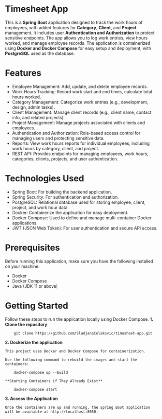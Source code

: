 # Timesheet App
This is a **Spring Boot** application designed to track the work hours of employees, with added features for **Category**, **Client**, and **Project** management. It includes user **Authentication and Authorization** to protect sensitive endpoints. The app allows you to log work entries, view hours worked, and manage employee records. The application is containerized using **Docker and Docker Compose** for easy setup and deployment, with **PostgreSQL** used as the database.
# Features
- Employee Management: Add, update, and delete employee records.
- Work Hours Tracking: Record work start and end times, calculate total hours worked.
- Category Management: Categorize work entries (e.g., development, design, admin tasks).
- Client Management: Manage client records (e.g., client name, contact info, and related projects).
- Project Management: Manage projects associated with clients and employees.
- Authentication and Authorization: Role-based access control for managing users and protecting sensitive data.
- Reports: View work hours reports for individual employees, including work hours by category, client, and project.
- REST API: Provides endpoints for managing employees, work hours, categories, clients, projects, and user authentication.
# Technologies Used
- Spring Boot: For building the backend application.
- Spring Security: For authentication and authorization.
- PostgreSQL: Relational database used for storing employee, client, project, and work hour data.
- Docker: Containerize the application for easy deployment.
- Docker Compose: Used to define and manage multi-container Docker applications.
- JWT (JSON Web Token): For user authentication and secure API access.
# Prerequisites
Before running this application, make sure you have the following installed on your machine:

- Docker
- Docker Compose
- Java (JDK 11 or above)
# Getting Started
Follow these steps to run the application locally using Docker Compose.
**1. Clone the repository**  

        git clone https://github.com/SladjanaColakovic/timesheet-app.git
**2. Dockerize the application**  

    This project uses Docker and Docker Compose for containerization.   

    Use the following command to rebuild the images and start the containers:    

        docker-compose up --build   

    **Starting Containers if They Already Exist**   
    
        docker-compose start
**3. Access the Application**   

    Once the containers are up and running, the Spring Boot application will be available at http://localhost:8080.
